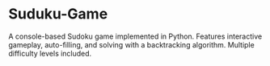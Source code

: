# Suduku-Game
 A console-based Sudoku game implemented in Python. Features interactive gameplay, auto-filling, and solving with a backtracking algorithm. Multiple difficulty levels included.
